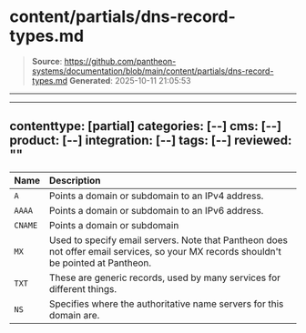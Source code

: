 # content/partials/dns-record-types.md

> **Source**: https://github.com/pantheon-systems/documentation/blob/main/content/partials/dns-record-types.md
> **Generated**: 2025-10-11 21:05:53

---

---
contenttype: [partial]
categories: [--]
cms: [--]
product: [--]
integration: [--]
tags: [--]
reviewed: ""
---

| Name     | Description                                      |
|:-------- |:------------------------------------------------ |
| `A`      | Points a domain or subdomain to an IPv4 address. |
| `AAAA`   | Points a domain or subdomain to an IPv6 address. |
| `CNAME`  | Points a domain or subdomain
| `MX`     | Used to specify email servers. Note that Pantheon does not offer email services, so your MX records shouldn't be pointed at Pantheon. |
| `TXT`    | These are generic records, used by many services for different things. |
| `NS`     | Specifies where the authoritative name servers for this domain are. |
